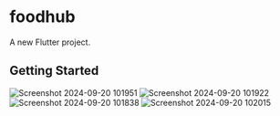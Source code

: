 # foodhub

A new Flutter project.

## Getting Started

![Screenshot 2024-09-20 101951](https://github.com/user-attachments/assets/1fd67bbe-315d-42da-a074-1d8d79c1a3dd)
![Screenshot 2024-09-20 101922](https://github.com/user-attachments/assets/33279d8c-2229-46bd-b832-d079b3ee3131)
![Screenshot 2024-09-20 101838](https://github.com/user-attachments/assets/4da90251-6477-45fa-9c38-7529ba76db92)
![Screenshot 2024-09-20 102015](https://github.com/user-attachments/assets/2580a23d-c0bd-4109-a410-8847c03b6fb2)
